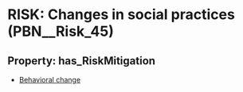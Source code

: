 # RISK: __Changes in social practices__ (PBN__Risk_45)

## Property: has_RiskMitigation

* [Behavioral change](PBN__RiskMitigation_62)

